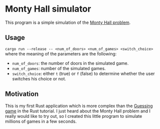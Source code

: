 # Monty Hall simulator
This program is a simple simulation of the [Monty Hall problem](https://en.wikipedia.org/wiki/Monty_Hall_problem). 

## Usage
`cargo run --release -- <num_of_doors> <num_of_games> <switch_choice>`
where the meaning of the parameters are the following:
- `num_of_doors`: the number of doors in the simulated game.
- `num_of_games`: number of the simulated games.
- `switch_choice`: either `t` (true) or `f` (false) to determine whether the user switches his choice or not.

## Motivation
This is my first Rust application which is more complex than the [Guessing game](https://doc.rust-lang.org/book/ch02-00-guessing-game-tutorial.html) in the Rust tutorial. I just heard about the Monty Hall problem and I really would like to try out, so I created this little program to simulate millions of games in a few seconds.
